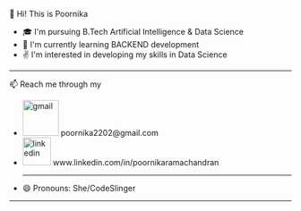 👋 Hi! This is Poornika
- 🎓 I'm pursuing B.Tech Artificial Intelligence & Data Science
- 🌟 I'm currently learning BACKEND development
- ✌️ I'm interested in developing my skills in Data Science
-----------------------------------------------
📫 Reach me through my
- <img width="64" height="64" src="https://img.icons8.com/arcade/64/gmail.png" alt="gmail"/>
       poornika2202@gmail.com
- <img width="50" height="50" src="https://img.icons8.com/color/50/linkedin.png" alt="linkedin"/>
       www.linkedin.com/in/poornikaramachandran

  ----------------------------------------------
- 😄 Pronouns: She/CodeSlinger
-----------------------------------------------
